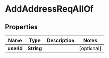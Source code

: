 

# AddAddressReqAllOf

## Properties

Name | Type | Description | Notes
------------ | ------------- | ------------- | -------------
**userId** | **String** |  |  [optional]



